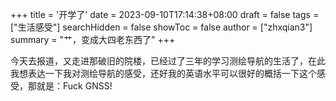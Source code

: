 +++
title = '开学了'
date = 2023-09-10T17:14:38+08:00
draft = false
tags = ["生活感受"]
searchHidden = false
showToc = false
author = ["zhxqian3"]
summary = "艹，变成大四老东西了"
+++

今天去报道，又走进那破旧的院楼，已经过了三年的学习测绘导航的生活了，在此我想表达一下我对测绘导航的感受，还好我的英语水平可以很好的概括一下这个感受，那就是：Fuck GNSS!